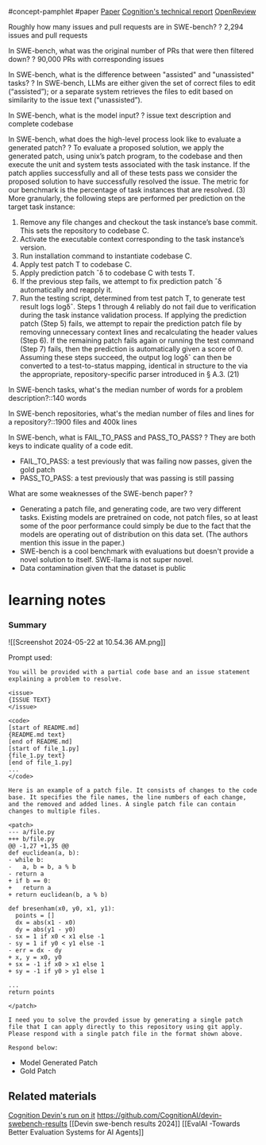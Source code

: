 #concept-pamphlet #paper [Paper](https://arxiv.org/pdf/2310.06770) [Cognition's technical report](https://www.cognition.ai/blog/swe-bench-technical-report) [OpenReview](https://openreview.net/forum?id=VTF8yNQM66)

Roughly how many issues and pull requests are in SWE-bench?
?
2,294 issues and pull requests
<!--SR:!2024-10-11,81,252-->

In SWE-bench, what was the original number of PRs that were then filtered down?
?
90,000 PRs with corresponding issues
<!--SR:!2024-10-17,87,270-->

In SWE-bench, what is the difference between "assisted" and "unassisted" tasks?
?
In SWE-bench, LLMs are either given the set of correct files to edit (“assisted”); or a separate system retrieves the files to edit based on similarity to the issue text (“unassisted”).
<!--SR:!2024-10-23,93,250-->


In SWE-bench, what is the model input?
?
issue text description and complete codebase
<!--SR:!2025-01-09,114,230-->

In SWE-bench, what does the high-level process look like to evaluate a generated patch?
?
To evaluate a proposed solution, we apply the generated patch, using unix’s patch program, to the codebase and then execute the unit and system tests associated with the task instance. If the patch applies successfully and all of these tests pass we consider the proposed solution to have successfully resolved the issue. The metric for our benchmark is the percentage of task instances that are resolved. (3)
More granularly, the following steps are performed per prediction on the target task instance:
1. Remove any file changes and checkout the task instance’s base commit. This sets the repository to codebase C.
2. Activate the executable context corresponding to the task instance’s version.
3. Run installation command to instantiate codebase C.
4. Apply test patch T to codebase C.
5. Apply prediction patch ˆδ to codebase C with tests T.
6. If the previous step fails, we attempt to fix prediction patch ˆδ automatically and reapply it.
7. Run the testing script, determined from test patch T, to generate test result logs logδˆ.
Steps 1 through 4 reliably do not fail due to verification during the task instance validation process. If applying the prediction patch (Step 5) fails, we attempt to repair the prediction patch file by removing unnecessary context lines and recalculating the header values (Step 6). If the remaining patch fails again or running the test command (Step 7) fails, then the prediction is automatically given a score of 0. Assuming these steps succeed, the output log logδˆ can then be converted to a test-to-status mapping, identical in structure to the via the appropriate, repository-specific parser introduced in § A.3. (21)
<!--SR:!2024-10-08,41,210-->


In SWE-bench tasks, what's the median number of words for a problem description?::140 words
<!--SR:!2024-06-01,3,250-->

In SWE-bench repositories, what's the median number of files and lines for a repository?::1900 files and 400k lines
<!--SR:!2024-05-30,1,230-->

In SWE-bench, what is FAIL_TO_PASS and PASS_TO_PASS?
?
They are both keys to indicate quality of a code edit.
-  FAIL_TO_PASS: a test previously that was failing now passes, given the gold patch
- PASS_TO_PASS: a test previously that was passing is still passing
<!--SR:!2024-10-27,97,290-->

What are some weaknesses of the SWE-bench paper?
?
- Generating a patch file, and generating code, are two very different tasks. Existing models are pretrained on code, not patch files, so at least some of the poor performance could simply be due to the fact that the models are operating out of distribution on this data set. (The authors mention this issue in the paper.)
- SWE-bench is a cool benchmark with evaluations but doesn't provide a novel solution to itself. SWE-llama is not super novel.
- Data contamination given that the dataset is public
<!--SR:!2024-12-18,112,230-->
# learning notes

### Summary 

![[Screenshot 2024-05-22 at 10.54.36 AM.png]]

Prompt used: 
```
You will be provided with a partial code base and an issue statement explaining a problem to resolve. 

<issue>
{ISSUE TEXT} 
</issue>

<code> 
[start of README.md] 
{README.md text} 
[end of README.md] 
[start of file_1.py] 
{file_1.py text} 
[end of file_1.py] 
...
</code>

Here is an example of a patch file. It consists of changes to the code base. It specifies the file names, the line numbers of each change, and the removed and added lines. A single patch file can contain changes to multiple files. 

<patch>
--- a/file.py 
+++ b/file.py 
@@ -1,27 +1,35 @@ 
def euclidean(a, b): 
- while b: 
-   a, b = b, a % b 
- return a 
+ if b == 0: 
+   return a 
+ return euclidean(b, a % b) 

def bresenham(x0, y0, x1, y1): 
  points = [] 
  dx = abs(x1 - x0) 
  dy = abs(y1 - y0) 
- sx = 1 if x0 < x1 else -1 
- sy = 1 if y0 < y1 else -1 
- err = dx - dy 
+ x, y = x0, y0 
+ sx = -1 if x0 > x1 else 1 
+ sy = -1 if y0 > y1 else 1

...
return points 

</patch>

I need you to solve the provded issue by generating a single patch file that I can apply directly to this repository using git apply. Please respond with a single patch file in the format shown above. 

Respond below:
```

- Model Generated Patch
- Gold Patch
## Related materials
[Cognition Devin's run on it](https://www.cognition.ai/blog/swe-bench-technical-report)
https://github.com/CognitionAI/devin-swebench-results
[[Devin swe-bench results 2024]]
[[EvalAI -Towards Better Evaluation Systems for AI Agents]]

